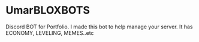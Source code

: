 # UmarBLOXBOTS
Discord BOT for Portfolio.
I made this bot to help manage your server. It has ECONOMY, LEVELING, MEMES..etc
